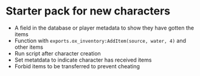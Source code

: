 # Starter pack for new characters

- A field in the database or player metadata to show they have gotten the items
- Function with `exports.ox_inventory:AddItem(source, water, 4)` and other items
- Run script after character creation
- Set metatdata to indicate character has received items
- Forbid items to be transferred to prevent cheating
